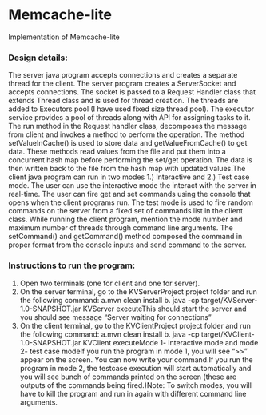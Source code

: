 # Memcache-lite
Implementation of Memcache-lite


### Design details:

The server java program accepts connections and creates a separate thread for the client. The server program creates a ServerSocket and accepts connections. The socket is passed to a Request Handler class that extends Thread class and is used for thread creation. The threads are added to Executors pool (I have used fixed size thread pool). The executor service provides a pool of threads along with API for assigning tasks to it. The run method in the Request handler class, decomposes the message from client and invokes a method to perform the operation. The method setValueInCache() is used to store data and getValueFromCache() to get data. These methods read values from the file and put them into a concurrent hash map before performing the set/get operation. The data is then written back to the file from the hash map with updated values.The client java program can run in two modes 1.) Interactive and 2.) Test case mode. The user can use the interactive mode the interact with the server in real-time. The user can fire get and set commands using the console that opens when the client programs run. The test mode is used to fire random commands on the server from a fixed set of commands list in the client class. While running the client program, mention the mode number and maximum number of threads through command line arguments. The setCommand() and getCommand() method composed the command in proper format from the console inputs and send command to the server.

### Instructions to run the program:
1.    Open two terminals (one for client and one for server).
2.    On the server terminal, go to the KVServerProject project folder and run the following command:
      a.mvn clean install
      b.    java -cp target/KVServer-1.0-SNAPSHOT.jar KVServer executeThis should start the server and you should see message “Server waiting for connections”
3.    On the client terminal, go to the KVClientProject project folder and run the following command:
      a.mvn clean install
      b.    java -cp target/KVClient-1.0-SNAPSHOT.jar KVClient <mode> <threads> 
  executeMode 1- interactive mode and mode 2- test case modeIf you run the program in mode 1, you will see “>>” appear on the screen. You can now write your command.If you run the program in mode 2, the testcase execution will start automatically and you will see bunch of commands printed on the screen (these are outputs of the commands being fired.)Note: To switch modes, you will have to kill the program and run in again with different command line arguments.

